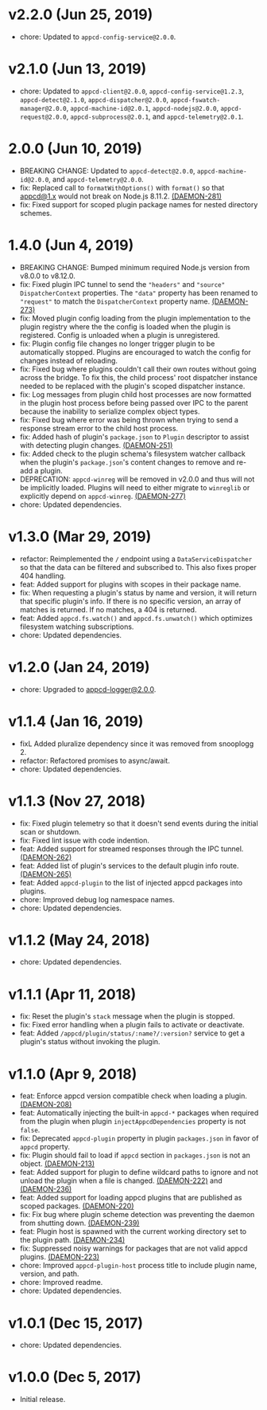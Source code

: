 # v2.2.0 (Jun 25, 2019)

 * chore: Updated to `appcd-config-service@2.0.0`.

# v2.1.0 (Jun 13, 2019)

 * chore: Updated to `appcd-client@2.0.0`, `appcd-config-service@1.2.3`, `appcd-detect@2.1.0`,
   `appcd-dispatcher@2.0.0`, `appcd-fswatch-manager@2.0.0`, `appcd-machine-id@2.0.1`,
   `appcd-nodejs@2.0.0`, `appcd-request@2.0.0`, `appcd-subprocess@2.0.1`, and
   `appcd-telemetry@2.0.1`.

# 2.0.0 (Jun 10, 2019)

 * BREAKING CHANGE: Updated to `appcd-detect@2.0.0`, `appcd-machine-id@2.0.0`, and
   `appcd-telemetry@2.0.0`.
 * fix: Replaced call to `formatWithOptions()` with `format()` so that appcd@1.x would not break
   on Node.js 8.11.2. [(DAEMON-281)](https://jira.appcelerator.org/browse/DAEMON-281)
 * fix: Fixed support for scoped plugin package names for nested directory schemes.

# 1.4.0 (Jun 4, 2019)

 * BREAKING CHANGE: Bumped minimum required Node.js version from v8.0.0 to v8.12.0.
 * fix: Fixed plugin IPC tunnel to send the `"headers"` and `"source"` `DispatcherContext`
   properties. The `"data"` property has been renamed to `"request"` to match the
   `DispatcherContext` property name.
   [(DAEMON-273)](https://jira.appcelerator.org/browse/DAEMON-273)
 * fix: Moved plugin config loading from the plugin implementation to the plugin registry where the
   the config is loaded when the plugin is registered. Config is unloaded when a plugin is
   unregistered.
 * fix: Plugin config file changes no longer trigger plugin to be automatically stopped. Plugins
   are encouraged to watch the config for changes instead of reloading.
 * fix: Fixed bug where plugins couldn't call their own routes without going across the bridge. To
   fix this, the child process' root dispatcher instance needed to be replaced with the plugin's
   scoped dispatcher instance.
 * fix: Log messages from plugin child host processes are now formatted in the plugin host process
   before being passed over IPC to the parent because the inability to serialize complex object
   types.
 * fix: Fixed bug where error was being thrown when trying to send a response stream error to the
   child host process.
 * fix: Added hash of plugin's `package.json` to `Plugin` descriptor to assist with detecting
   plugin changes. [(DAEMON-251)](https://jira.appcelerator.org/browse/DAEMON-251)
 * fix: Added check to the plugin schema's filesystem watcher callback when the plugin's
   `package.json`'s content changes to remove and re-add a plugin.
 * DEPRECATION: `appcd-winreg` will be removed in v2.0.0 and thus will not be implicitly loaded.
   Plugins will need to either migrate to `winreglib` or explicitly depend on `appcd-winreg`.
   [(DAEMON-277)](https://jira.appcelerator.org/browse/DAEMON-277)
 * chore: Updated dependencies.

# v1.3.0 (Mar 29, 2019)

 * refactor: Reimplemented the `/` endpoint using a `DataServiceDispatcher` so that the data can be
   filtered and subscribed to. This also fixes proper 404 handling.
 * feat: Added support for plugins with scopes in their package name.
 * fix: When requesting a plugin's status by name and version, it will return that specific
   plugin's info. If there is no specific version, an array of matches is returned. If no matches,
   a 404 is returned.
 * feat: Added `appcd.fs.watch()` and `appcd.fs.unwatch()` which optimizes filesystem watching
   subscriptions.
 * chore: Updated dependencies.

# v1.2.0 (Jan 24, 2019)

 * chore: Upgraded to appcd-logger@2.0.0.

# v1.1.4 (Jan 16, 2019)

 * fixL Added pluralize dependency since it was removed from snooplogg 2.
 * refactor: Refactored promises to async/await.
 * chore: Updated dependencies.

# v1.1.3 (Nov 27, 2018)

 * fix: Fixed plugin telemetry so that it doesn't send events during the initial scan or shutdown.
 * fix: Fixed lint issue with code indention.
 * feat: Added support for streamed responses through the IPC tunnel.
   [(DAEMON-262)](https://jira.appcelerator.org/browse/DAEMON-262)
 * feat: Added list of plugin's services to the default plugin info route.
   [(DAEMON-265)](https://jira.appcelerator.org/browse/DAEMON-265)
 * feat: Added `appcd-plugin` to the list of injected appcd packages into plugins.
 * chore: Improved debug log namespace names.
 * chore: Updated dependencies.

# v1.1.2 (May 24, 2018)

 * chore: Updated dependencies.

# v1.1.1 (Apr 11, 2018)

 * fix: Reset the plugin's `stack` message when the plugin is stopped.
 * fix: Fixed error handling when a plugin fails to activate or deactivate.
 * feat: Added `/appcd/plugin/status/:name?/:version?` service to get a plugin's status without
   invoking the plugin.

# v1.1.0 (Apr 9, 2018)

 * feat: Enforce appcd version compatible check when loading a plugin.
   [(DAEMON-208)](https://jira.appcelerator.org/browse/DAEMON-208)
 * feat: Automatically injecting the built-in `appcd-*` packages when required from the plugin when
   plugin `injectAppcdDependencies` property is not `false`.
 * fix: Deprecated `appcd-plugin` property in plugin `packages.json` in favor of `appcd` property.
 * fix: Plugin should fail to load if `appcd` section in `packages.json` is not an object.
   [(DAEMON-213)](https://jira.appcelerator.org/browse/DAEMON-213)
 * feat: Added support for plugin to define wildcard paths to ignore and not unload the plugin when
   a file is changed. [(DAEMON-222)](https://jira.appcelerator.org/browse/DAEMON-222) and
   [(DAEMON-236)](https://jira.appcelerator.org/browse/DAEMON-236)
 * feat: Added support for loading appcd plugins that are published as scoped packages.
   [(DAEMON-220)](https://jira.appcelerator.org/browse/DAEMON-220)
 * fix: Fix bug where plugin scheme detection was preventing the daemon from shutting down.
   [(DAEMON-239)](https://jira.appcelerator.org/browse/DAEMON-239)
 * feat: Plugin host is spawned with the current working directory set to the plugin path.
   [(DAEMON-234)](https://jira.appcelerator.org/browse/DAEMON-234)
 * fix: Suppressed noisy warnings for packages that are not valid appcd plugins.
   [(DAEMON-223)](https://jira.appcelerator.org/browse/DAEMON-223)
 * chore: Improved `appcd-plugin-host` process title to include plugin name, version, and path.
 * chore: Improved readme.
 * chore: Updated dependencies.

# v1.0.1 (Dec 15, 2017)

 * chore: Updated dependencies.

# v1.0.0 (Dec 5, 2017)

 - Initial release.
